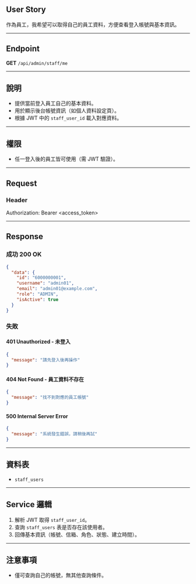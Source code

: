 ## User Story

作為員工，我希望可以取得自己的員工資料，方便查看登入帳號與基本資訊。

---

## Endpoint

**GET** `/api/admin/staff/me`

---

## 說明

- 提供當前登入員工自己的基本資料。
- 用於顯示後台帳號資訊（如個人資料設定頁）。
- 根據 JWT 中的 `staff_user_id` 載入對應資料。

---

## 權限

- 任一登入後的員工皆可使用（需 JWT 驗證）。

---

## Request

### Header

Authorization: Bearer <access_token>

---

## Response

### 成功 200 OK

```json
{
  "data": {
    "id": "6000000001",
    "username": "admin01",
    "email": "admin01@example.com",
    "role": "ADMIN",
    "isActive": true
  }
}
```

### 失敗

#### 401 Unauthorized - 未登入

```json
{
  "message": "請先登入後再操作"
}
```

#### 404 Not Found - 員工資料不存在

```json
{
  "message": "找不到對應的員工帳號"
}
```

#### 500 Internal Server Error

```json
{
  "message": "系統發生錯誤，請稍後再試"
}
```

---

## 資料表

- `staff_users`

---

## Service 邏輯

1. 解析 JWT 取得 `staff_user_id`。
2. 查詢 `staff_users` 表是否存在該使用者。
3. 回傳基本資訊（帳號、信箱、角色、狀態、建立時間）。

---

## 注意事項

- 僅可查詢自己的帳號，無其他查詢條件。
